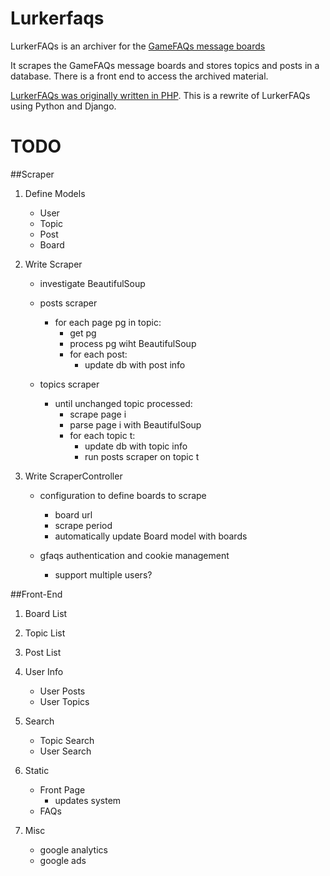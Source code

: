 Lurkerfaqs
==========
LurkerFAQs is an archiver for the [GameFAQs message
boards](http://www.gamefaqs.com/boards)

It scrapes the GameFAQs message boards and stores topics and posts in a
database. There is a front end to access the archived material.

[LurkerFAQs was originally written in PHP](http://www.lurkerfaqs.com). This is a rewrite of LurkerFAQs using
Python and Django.


TODO
====
##Scraper
1. Define Models
    - User
    - Topic
    - Post
    - Board

2. Write Scraper
    - investigate BeautifulSoup

    - posts scraper
        - for each page pg in topic:
            - get pg
            - process pg wiht BeautifulSoup
            - for each post:
                - update db with post info

    - topics scraper
        - until unchanged topic processed:
            - scrape page i
            - parse page i with BeautifulSoup
            - for each topic t:
                - update db with topic info
                - run posts scraper on topic t

3. Write ScraperController
    - configuration to define boards to scrape
        - board url
        - scrape period
        - automatically update Board model with boards

    - gfaqs authentication and cookie management
        - support multiple users?

##Front-End
1. Board List

2. Topic List

3. Post List

4. User Info
    - User Posts
    - User Topics

5. Search
    - Topic Search
    - User Search

6. Static
    - Front Page
        - updates system
    - FAQs     

7. Misc
    - google analytics
    - google ads
